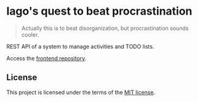 
# Iago's quest to beat procrastination

> Actually this is to beat disorganization, but procrastination sounds
> cooler.

REST API of a system to manage activities and TODO lists.

Access the [frontend repository](https://github.com/iagotito/quest-frontend).

## License

This project is licensed under the terms of the [MIT license](https://github.com/iagotito/quest-backend/blob/master/LICENSE.md).
